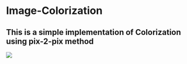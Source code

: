 # Image-Colorization
## This is a simple implementation of Colorization using pix-2-pix method
<img src = "https://github.com/Orlento02/Image-Colorization/assets/113955179/04bdce57-798f-4a7f-9d85-3cee0ba78d25">
